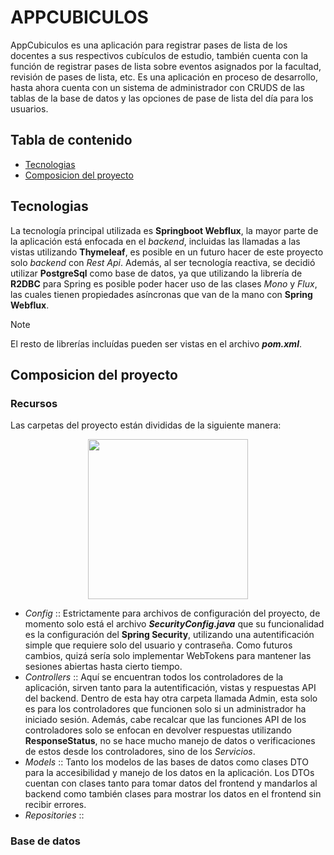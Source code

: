 # APPCUBICULOS

AppCubiculos es una aplicación para registrar pases de lista de los docentes a sus respectivos cubículos de estudio, también cuenta con la función de registrar pases de lista sobre eventos asignados por la facultad, revisión de pases de lista, etc. Es una aplicación en proceso de desarrollo, hasta ahora cuenta con un sistema de administrador con CRUDS de las tablas de la base de datos y las opciones de pase de lista del día para los usuarios.

## Tabla de contenido
- [Tecnologias](#tecnologias)
- [Composicion del proyecto](#composicion-del-proyecto)

## Tecnologias

La tecnología principal utilizada es **Springboot Webflux**, la mayor parte de la aplicación está enfocada en el *backend*, incluidas las llamadas a las vistas utilizando **Thymeleaf**, es posible en un futuro hacer de este proyecto solo *backend* con *Rest Api*. Además, al ser tecnología reactiva, se decidió utilizar **PostgreSql** como base de datos, ya que utilizando la librería de **R2DBC** para Spring es posible poder hacer uso de las clases *Mono* y *Flux*, las cuales tienen propiedades asíncronas que van de la mano con **Spring Webflux**.

> [!NOTE]
> El resto de librerías incluídas pueden ser vistas en el archivo ***pom.xml***.

## Composicion del proyecto

### Recursos

Las carpetas del proyecto están divididas de la siguiente manera:

<p align="center">
    <img src="https://github.com/user-attachments/assets/728b995c-861c-41c2-88c5-15f86db07d6d" width="256"/>
</p>

- *Config* :: Estrictamente para archivos de configuración del proyecto, de momento solo está el archivo ***SecurityConfig.java*** que su funcionalidad es la configuración del **Spring Security**, utilizando una autentificación simple que requiere solo del usuario y contraseña. Como futuros cambios, quizá sería solo implementar WebTokens para mantener las sesiones abiertas hasta cierto tiempo.
- *Controllers* :: Aquí se encuentran todos los controladores de la aplicación, sirven tanto para la autentificación, vistas y respuestas API del backend. Dentro de esta hay otra carpeta llamada Admin, esta solo es para los controladores que funcionen solo si un administrador ha iniciado sesión. Además, cabe recalcar que las funciones API de los controladores solo se enfocan en devolver respuestas utilizando **ResponseStatus**, no se hace mucho manejo de datos o verificaciones de estos desde los controladores, sino de los *Servicios*.
- *Models* :: Tanto los modelos de las bases de datos como clases DTO para la accesibilidad y manejo de los datos en la aplicación. Los DTOs cuentan con clases tanto para tomar datos del frontend y mandarlos al backend como también clases para mostrar los datos en el frontend sin recibir errores.
- *Repositories* ::

### Base de datos


